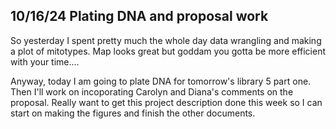 ## 10/16/24 Plating DNA and proposal work

So yesterday I spent pretty much the whole day data wrangling and making a plot of mitotypes. Map looks great but goddam you gotta be more efficient with your time....

Anyway, today I am going to plate DNA for tomorrow's library 5 part one. Then I'll work on incoporating Carolyn and Diana's comments on the proposal. Really want to get this project description done 
this week so I can start on making the figures and finish the other documents. 
